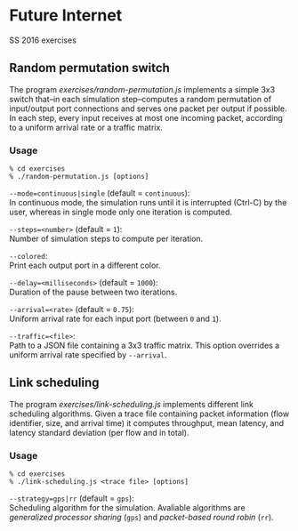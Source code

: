 # Future Internet

SS 2016 exercises

## Random permutation switch

The program *exercises/random-permutation.js* implements a simple 3x3 switch
that–in each simulation step–computes a random permutation of input/output port
connections and serves one packet per output if possible. In each step, every
input receives at most one incoming packet, according to a uniform arrival rate
or a traffic matrix.

### Usage

```
% cd exercises
% ./random-permutation.js [options]
```

`--mode=continuous|single` (default = `continuous`):  
In continuous mode, the simulation runs until it is interrupted (Ctrl-C) by the
user, whereas in single mode only one iteration is computed.

`--steps=<number>` (default = `1`):  
Number of simulation steps to compute per iteration.

`--colored`:  
Print each output port in a different color.

`--delay=<milliseconds>` (default = `1000`):  
Duration of the pause between two iterations.

`--arrival=<rate>` (default = `0.75`):  
Uniform arrival rate for each input port (between `0` and `1`).

`--traffic=<file>`:  
Path to a JSON file containing a 3x3 traffic matrix. This option overrides a
uniform arrival rate specified by `--arrival`.

## Link scheduling

The program *exercises/link-scheduling.js* implements different link scheduling
algorithms. Given a trace file containing packet information (flow identifier,
size, and arrival time) it computes throughput, mean latency, and latency
standard deviation (per flow and in total).

### Usage

```
% cd exercises
% ./link-scheduling.js <trace file> [options]
```

`--strategy=gps|rr` (default = `gps`):  
Scheduling algorithm for the simulation. Avaliable algorithms are
*generalized processor sharing* (`gps`) and *packet-based round robin* (`rr`).
